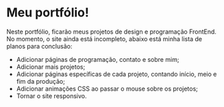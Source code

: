 # Meu portfólio!
Neste portfólio, ficarão meus projetos de design e programação FrontEnd. No momento, o site ainda está incompleto, abaixo está minha lista de planos para conclusão:
<ul>
 <li>Adicionar páginas de programação, contato e sobre mim;</li>
 <li>Adicionar mais projetos;</li>
 <li>Adicionar páginas específicas de cada projeto, contando início, meio e fim da produção;</li>
 <li>Adicionar animações CSS ao passar o mouse sobre os projetos;</li>
 <li>Tornar o site responsivo.</li>
</ul>
